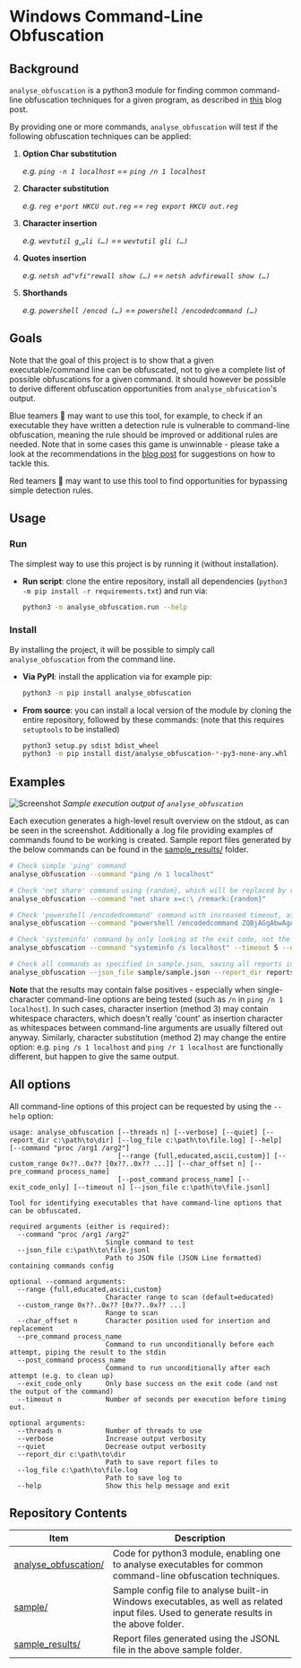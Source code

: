 # Windows Command-Line Obfuscation

## Background

`analyse_obfuscation` is a python3 module for finding common command-line obfuscation techniques for a given program, as described in [this](https://wietze.github.io/blog/windows-command-line-obfuscation) blog post.

By providing one or more commands, `analyse_obfuscation` will test if the following obfuscation techniques can be applied:

1) **Option Char substitution**

   _e.g. `ping -n 1 localhost` == `ping /n 1 localhost`_

2) **Character substitution**

   _e.g. `reg eˣport HKCU out.reg` == `reg export HKCU out.reg`_

3) **Character insertion**

   _e.g. `wevtutil gࢯli (…)` == `wevtutil gli (…)`_

4) **Quotes insertion**

   _e.g. `netsh ad"vfi"rewall show (…)` == `netsh advfirewall show (…)`_

5) **Shorthands**

   _e.g. `powershell /encod (…)` == `powershell /encodedcommand (…)`_

## Goals

Note that the goal of this project is to show that a given executable/command line can be obfuscated, not to give a complete list of possible obfuscations for a given command. It should however be possible to derive different obfuscation opportunities from `analyse_obfuscation`'s output.

Blue teamers 🔵 may want to use this tool, for example, to check if an executable they have written a detection rule is vulnerable to command-line obfuscation, meaning the rule should be improved or additional rules are needed. Note that in some cases this game is unwinnable - please take a look at the recommendations in the [blog post](https://wietze.github.io/blog/windows-command-line-obfuscation) for suggestions on how to tackle this.

Red teamers 🔴 may want to use this tool to find opportunities for bypassing simple detection rules.

## Usage

### Run

The simplest way to use this project is by running it (without installation).

* **Run script**: clone the entire repository, install all dependencies (`python3 -m pip install -r requirements.txt`) and run via:

  ```bash
  python3 -m analyse_obfuscation.run --help
  ```

### Install

By installing the project, it will be possible to simply call `analyse_obfuscation` from the command line.

* **Via PyPI**: install the application via for example pip:

  ```bash
  python3 -m pip install analyse_obfuscation
  ```

* **From source**: you can install a local version of the module by cloning the entire repository, followed by these commands:
  (note that this requires `setuptools` to be installed)

  ```bash
  python3 setup.py sdist bdist_wheel
  python3 -m pip install dist/analyse_obfuscation-*-py3-none-any.whl --upgrade
  ```

## Examples

![Screenshot](docs/screenshot.png)
_Sample execution output of `analyse_obfuscation`_

Each execution generates a high-level result overview on the stdout, as can be seen in the screenshot. Additionally a .log file providing examples of commands found to be working is created. Sample report files generated by the below commands can be found in the [sample_results/](sample_results/) folder.

```bash
# Check simple 'ping' command
analyse_obfuscation --command "ping /n 1 localhost"

# Check 'net share' command using {random}, which will be replaced by random string for each execution
analyse_obfuscation --command "net share x=c:\ /remark:{random}"

# Check 'powershell /encodedcommand' command with increased timeout, as executions tend to take long
analyse_obfuscation --command "powershell /encodedcommand ZQBjAGgAbwAgACIAQAB3AGkAZQB0AHoAZQAiAA==" --timeout 5

# Check 'systeminfo' command by only looking at the exit code, not the output - since every output will be different due to (changing) timestamps
analyse_obfuscation --command "systeminfo /s localhost" --timeout 5 --exit_code_only

# Check all commands as specified in sample.json, saving all reports in 'reports/'
analyse_obfuscation --json_file sample/sample.json --report_dir reports/
```

**Note** that the results may contain false positives - especially when single-character command-line options are being tested (such as `/n` in `ping /n 1 localhost`). In such cases, character insertion (method 3) may contain whitespace characters, which doesn't really 'count' as insertion character as whitespaces between command-line arguments are usually filtered out anyway. Similarly, character substitution (method 2) may change the entire option: e.g. `ping /s 1 localhost` and `ping /r 1 localhost` are functionally different, but happen to give the same output.

## All options

All command-line options of this project can be requested by using the `--help` option:

```
usage: analyse_obfuscation [--threads n] [--verbose] [--quiet] [--report_dir c:\path\to\dir] [--log_file c:\path\to\file.log] [--help] [--command "proc /arg1 /arg2"]
                           [--range {full,educated,ascii,custom}] [--custom_range 0x??..0x?? [0x??..0x?? ...]] [--char_offset n] [--pre_command process_name]
                           [--post_command process_name] [--exit_code_only] [--timeout n] [--json_file c:\path\to\file.jsonl]

Tool for identifying executables that have command-line options that can be obfuscated.

required arguments (either is required):
  --command "proc /arg1 /arg2"
                        Single command to test
  --json_file c:\path\to\file.jsonl
                        Path to JSON file (JSON Line formatted) containing commands config

optional --command arguments:
  --range {full,educated,ascii,custom}
                        Character range to scan (default=educated)
  --custom_range 0x??..0x?? [0x??..0x?? ...]
                        Range to scan
  --char_offset n       Character position used for insertion and replacement
  --pre_command process_name
                        Command to run unconditionally before each attempt, piping the result to the stdin
  --post_command process_name
                        Command to run unconditionally after each attempt (e.g. to clean up)
  --exit_code_only      Only base success on the exit code (and not the output of the command)
  --timeout n           Number of seconds per execution before timing out.

optional arguments:
  --threads n           Number of threads to use
  --verbose             Increase output verbosity
  --quiet               Decrease output verbosity
  --report_dir c:\path\to\dir
                        Path to save report files to
  --log_file c:\path\to\file.log
                        Path to save log to
  --help                Show this help message and exit
```

## Repository Contents

Item|Description
-|-
[analyse_obfuscation/](analyse_obfuscation) | Code for python3 module, enabling one to analyse executables for common command-line obfuscation techniques.
[sample/](sample/) | Sample config file to analyse built-in Windows executables, as well as related input files.  Used to generate results in the above folder.
[sample_results/](sample_results/) | Report files generated using the JSONL file in the above sample folder.
